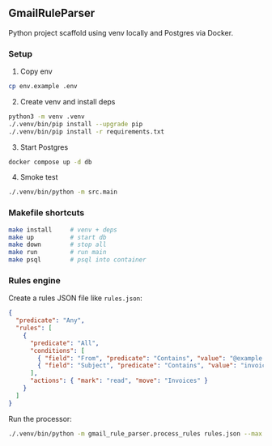 ## GmailRuleParser

Python project scaffold using venv locally and Postgres via Docker.

### Setup

1. Copy env

```bash
cp env.example .env
```

2. Create venv and install deps

```bash
python3 -m venv .venv
./.venv/bin/pip install --upgrade pip
./.venv/bin/pip install -r requirements.txt
```

3. Start Postgres

```bash
docker compose up -d db
```

4. Smoke test

```bash
./.venv/bin/python -m src.main
```

### Makefile shortcuts

```bash
make install     # venv + deps
make up          # start db
make down        # stop all
make run         # run main
make psql        # psql into container
```

### Rules engine

Create a rules JSON file like `rules.json`:

```json
{
  "predicate": "Any",
  "rules": [
    {
      "predicate": "All",
      "conditions": [
        { "field": "From", "predicate": "Contains", "value": "@example.com" },
        { "field": "Subject", "predicate": "Contains", "value": "invoice" }
      ],
      "actions": { "mark": "read", "move": "Invoices" }
    }
  ]
}
```

Run the processor:

```bash
./.venv/bin/python -m gmail_rule_parser.process_rules rules.json --max 100
```
